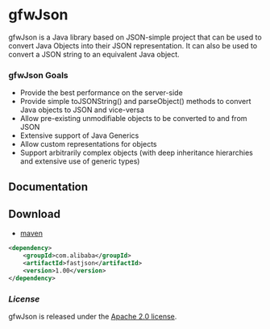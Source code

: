 # gfwJson

gfwJson is a Java library based on JSON-simple project that can be used to convert Java Objects into their JSON representation. It can also be used to convert a JSON string to an equivalent Java object.


### gfwJson Goals
 * Provide the best performance on the server-side
 * Provide simple toJSONString() and parseObject() methods to convert Java objects to JSON and vice-versa
 * Allow pre-existing unmodifiable objects to be converted to and from JSON
 * Extensive support of Java Generics
 * Allow custom representations for objects
 * Support arbitrarily complex objects (with deep inheritance hierarchies and extensive use of generic types)

## Documentation

## Download

- [maven][1]

[1]: https://mvnrepository.com/artifact/io.github.putao520/gfwJson

```xml
<dependency>
    <groupId>com.alibaba</groupId>
    <artifactId>fastjson</artifactId>
    <version>1.00</version>
</dependency>
```

### *License*

gfwJson is released under the [Apache 2.0 license](license.txt).
